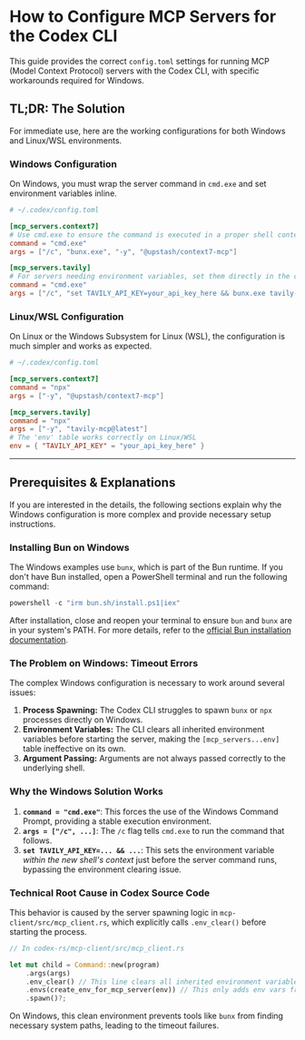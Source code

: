 # How to Configure MCP Servers for the Codex CLI

This guide provides the correct `config.toml` settings for running MCP (Model Context Protocol) servers with the Codex CLI, with specific workarounds required for Windows.

## TL;DR: The Solution

For immediate use, here are the working configurations for both Windows and Linux/WSL environments.

### Windows Configuration

On Windows, you must wrap the server command in `cmd.exe` and set environment variables inline.

```toml
# ~/.codex/config.toml

[mcp_servers.context7]
# Use cmd.exe to ensure the command is executed in a proper shell context.
command = "cmd.exe"
args = ["/c", "bunx.exe", "-y", "@upstash/context7-mcp"]

[mcp_servers.tavily]
# For servers needing environment variables, set them directly in the command string.
command = "cmd.exe"
args = ["/c", "set TAVILY_API_KEY=your_api_key_here && bunx.exe tavily-mcp"]
```

### Linux/WSL Configuration

On Linux or the Windows Subsystem for Linux (WSL), the configuration is much simpler and works as expected.

```toml
# ~/.codex/config.toml

[mcp_servers.context7]
command = "npx"
args = ["-y", "@upstash/context7-mcp"]

[mcp_servers.tavily]
command = "npx"
args = ["-y", "tavily-mcp@latest"]
# The 'env' table works correctly on Linux/WSL
env = { "TAVILY_API_KEY" = "your_api_key_here" }
```

---

## Prerequisites & Explanations

If you are interested in the details, the following sections explain why the Windows configuration is more complex and provide necessary setup instructions.

### Installing Bun on Windows

The Windows examples use `bunx`, which is part of the Bun runtime. If you don't have Bun installed, open a PowerShell terminal and run the following command:

```powershell
powershell -c "irm bun.sh/install.ps1|iex"
```

After installation, close and reopen your terminal to ensure `bun` and `bunx` are in your system's PATH. For more details, refer to the [official Bun installation documentation](https://bun.sh/docs/installation).

### The Problem on Windows: Timeout Errors

The complex Windows configuration is necessary to work around several issues:
1.  **Process Spawning:** The Codex CLI struggles to spawn `bunx` or `npx` processes directly on Windows.
2.  **Environment Variables:** The CLI clears all inherited environment variables before starting the server, making the `[mcp_servers...env]` table ineffective on its own.
3.  **Argument Passing:** Arguments are not always passed correctly to the underlying shell.

### Why the Windows Solution Works

1.  **`command = "cmd.exe"`**: This forces the use of the Windows Command Prompt, providing a stable execution environment.
2.  **`args = ["/c", ...]`**: The `/c` flag tells `cmd.exe` to run the command that follows.
3.  **`set TAVILY_API_KEY=... && ...`**: This sets the environment variable *within the new shell's context* just before the server command runs, bypassing the environment clearing issue.

### Technical Root Cause in Codex Source Code

This behavior is caused by the server spawning logic in `mcp-client/src/mcp_client.rs`, which explicitly calls `.env_clear()` before starting the process.

```rust
// In codex-rs/mcp-client/src/mcp_client.rs

let mut child = Command::new(program)
    .args(args)
    .env_clear() // This line clears all inherited environment variables
    .envs(create_env_for_mcp_server(env)) // This only adds env vars from the config
    .spawn()?;
```

On Windows, this clean environment prevents tools like `bunx` from finding necessary system paths, leading to the timeout failures.